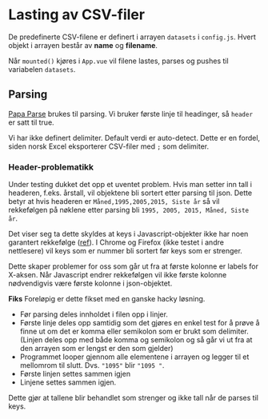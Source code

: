 # Lasting av CSV-filer

De predefinerte CSV-filene er definert i arrayen `datasets` i `config.js`. Hvert objekt i arrayen består av **name** og **filename**.

Når `mounted()` kjøres i `App.vue` vil filene lastes, parses og pushes til variabelen `datasets`.

## Parsing

[Papa Parse](https://www.papaparse.com/docs#config) brukes til parsing. Vi bruker første linje til headinger, så `header` er satt til true.

Vi har ikke definert delimiter. Default verdi er auto-detect. Dette er en fordel, siden norsk Excel eksporterer CSV-filer med `;` som delimiter.

### Header-problematikk

Under testing dukket det opp et uventet problem. Hvis man setter inn tall i headeren, f.eks. årstall, vil objektene bli sortert etter parsing til json. Dette betyr at hvis headeren er `Måned,1995,2005,2015, Siste år` så vil rekkefølgen på nøklene etter parsing bli `1995, 2005, 2015, Måned, Siste år`.

Det viser seg ta dette skyldes at keys i Javascript-objekter ikke har noen garantert rekkefølge ([ref](https://github.com/mholt/PapaParse/issues/46)). I Chrome og Firefox (ikke testet i andre nettlesere) vil keys som er nummer bli sortert før keys som er strenger.

Dette skaper problemer for oss som går ut fra at første kolonne er labels for X-aksen. Når Javascript endrer rekkefølgen vil ikke første kolonne nødvendigvis være første kolonne i json-objektet.

**Fiks**
Foreløpig er dette fikset med en ganske hacky løsning.

- Før parsing deles innholdet i filen opp i linjer.
- Første linje deles opp samtidig som det gjøres en enkel test for å prøve å finne ut om det er komma eller semikolon som er brukt som delimiter. (Linjen deles opp med både komma og semikolon og så går vi ut fra at den arrayen som er lengst er den som gjelder)
- Programmet looper gjennom alle elementene i arrayen og legger til et mellomrom til slutt. Dvs. `"1095"` blir `"1095 "`.
- Første linjen settes sammen igjen
- Linjene settes sammen igjen.

Dette gjør at tallene blir behandlet som strenger og ikke tall når de parses til keys.
